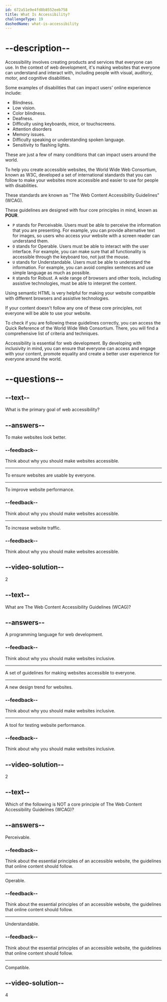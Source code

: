 ```yaml
---
id: 672a51e9e4fd8b8552eeb758
title: What Is Accessibility?
challengeType: 19
dashedName: what-is-accessibility
---
```


# --description--

Accessibility involves creating products and services that everyone can use. In the context of web development, it's making websites that everyone can understand and interact with, including people with visual, auditory, motor, and cognitive disabilities.

Some examples of disabilities that can impact users' online experience include:

- Blindness.
- Low vision.
- Color blindness.
- Deafness.
- Difficulty using keyboards, mice, or touchscreens.
- Attention disorders
- Memory issues.
- Difficulty speaking or understanding spoken language.
- Sensitivity to flashing lights.

These are just a few of many conditions that can impact users around the world.

To help you create accessible websites, the World Wide Web Consortium, known as W3C, developed a set of international standards that you can follow to make your websites more accessible and easier to use for people with disabilities.

These standards are known as "The Web Content Accessibility Guidelines" (WCAG).

These guidelines are designed with four core principles in mind, known as **POUR**.

- `P` stands for Perceivable. Users must be able to perceive the information that you are presenting. For example, you can provide alternative text for images, so users who access your website with a screen reader can understand them.
- `O` stands for Operable. Users must be able to interact with the user interface. For example, you can make sure that all functionality is accessible through the keyboard too, not just the mouse.
- `U` stands for Understandable. Users must be able to understand the information. For example, you can avoid complex sentences and use simple language as much as possible.
- `R` stands for Robust. A wide range of browsers and other tools, including assistive technologies, must be able to interpret the content. 

Using semantic HTML is very helpful for making your website compatible with different browsers and assistive technologies.

If your content doesn't follow any one of these core principles, not everyone will be able to use your website.

To check if you are following these guidelines correctly, you can access the Quick Reference of the World Wide Web Consortium. There, you will find a comprehensive list of criteria and techniques.

Accessibility is essential for web development. By developing with inclusivity in mind, you can ensure that everyone can access and engage with your content, promote equality and create a better user experience for everyone around the world.


# --questions--

## --text--

What is the primary goal of web accessibility?

## --answers--

To make websites look better.

### --feedback--

Think about why you should make websites accessible.

---

To ensure websites are usable by everyone.

---

To improve website performance.

### --feedback--

Think about why you should make websites accessible.

---

To increase website traffic.

### --feedback--

Think about why you should make websites accessible.

## --video-solution--

2

## --text--

What are The Web Content Accessibility Guidelines (WCAG)?

## --answers--

A programming language for web development.

### --feedback--

Think about why you should make websites inclusive.

---

A set of guidelines for making websites accessible to everyone.

---

A new design trend for websites.

### --feedback--

Think about why you should make websites inclusive.

---

A tool for testing website performance.

### --feedback--

Think about why you should make websites inclusive.

## --video-solution--

2

## --text--

Which of the following is NOT a core principle of The Web Content Accessibility Guidelines (WCAG)?

## --answers--

Perceivable.

### --feedback--

Think about the essential principles of an accessible website, the guidelines that online content should follow.

---

Operable.

### --feedback--

Think about the essential principles of an accessible website, the guidelines that online content should follow.

---

Understandable.

### --feedback--

Think about the essential principles of an accessible website, the guidelines that online content should follow.

---

Compatible.

## --video-solution--

4
